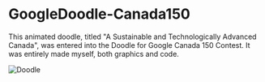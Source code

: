 # GoogleDoodle-Canada150
This animated doodle, titled "A Sustainable and Technologically Advanced Canada", was entered into the Doodle for Google Canada 150 Contest. It was entirely made myself, both graphics and code.

![Doodle](https://image.ibb.co/bWxyE6/Screen_Shot_2018_01_10_at_12_26_22_AM.png)

